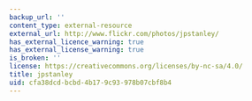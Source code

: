```yaml
---
backup_url: ''
content_type: external-resource
external_url: http://www.flickr.com/photos/jpstanley/
has_external_licence_warning: true
has_external_license_warning: true
is_broken: ''
license: https://creativecommons.org/licenses/by-nc-sa/4.0/
title: jpstanley
uid: cfa38dcd-bcbd-4b17-9c93-978b07cbf8b4
---
```

